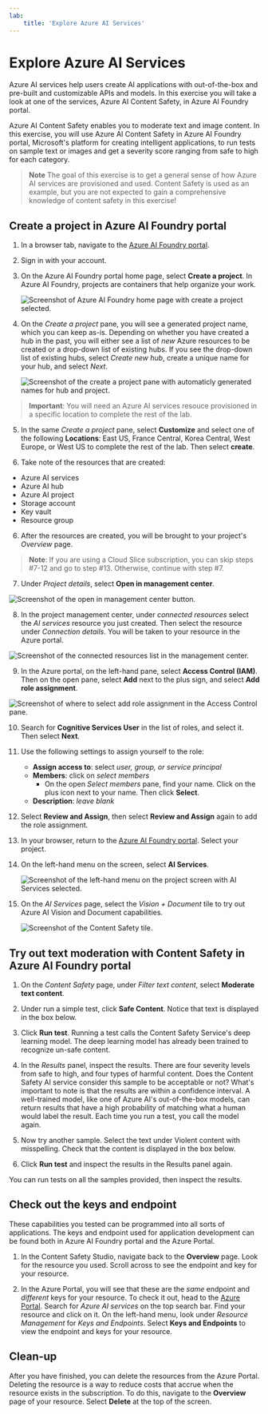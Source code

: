 ```yaml
---
lab:
    title: 'Explore Azure AI Services'
---
```


# Explore Azure AI Services

Azure AI services help users create AI applications with out-of-the-box and pre-built and customizable APIs and models. In this exercise you will take a look at one of the services, Azure AI Content Safety, in Azure AI Foundry portal.

Azure AI Content Safety enables you to moderate text and image content. In this exercise, you will use Azure AI Content Safety in Azure AI Foundry portal, Microsoft's platform for creating intelligent applications, to run tests on sample text or images and get a severity score ranging from safe to high for each category. 

> **Note**
> The goal of this exercise is to get a general sense of how Azure AI services are provisioned and used. Content Safety is used as an example, but you are not expected to gain a comprehensive knowledge of content safety in this exercise!

## Create a project in Azure AI Foundry portal

1. In a browser tab, navigate to the [Azure AI Foundry portal](https://ai.azure.com?azure-portal=true).

2. Sign in with your account. 

3. On the Azure AI Foundry portal home page, select **Create a project**. In Azure AI Foundry, projects are containers that help organize your work.  

    ![Screenshot of Azure AI Foundry home page with create a project selected.](./media/azure-ai-foundry-home-page.png)

4. On the *Create a project* pane, you will see a generated project name, which you can keep as-is. Depending on whether you have created a hub in the past, you will either see a list of *new* Azure resources to be created or a drop-down list of existing hubs. If you see the drop-down list of existing hubs, select *Create new hub*, create a unique name for your hub, and select *Next*.  
 
    ![Screenshot of the create a project pane with automaticly generated names for hub and project.](./media/azure-ai-foundry-create-project.png)

> **Important**: You will need an Azure AI services resouce provisioned in a specific location to complete the rest of the lab.

5. In the same *Create a project* pane, select **Customize** and select one of the following **Locations**: East US, France Central, Korea Central, West Europe, or West US to complete the rest of the lab. Then select **create**. 

1. Take note of the resources that are created: 
- Azure AI services
- Azure AI hub
- Azure AI project
- Storage account
- Key vault
- Resource group  

6. After the resources are created, you will be brought to your project's *Overview* page. 

>**Note**: If you are using a Cloud Slice subscription, you can skip steps #7-12 and go to step #13. Otherwise, continue with step #7.

7. Under *Project details*, select **Open in management center**. 

![Screenshot of the open in management center button.](./media/content-safety/project-management-center-button.png)

8. In the project management center, under *connected resources* select the *AI services* resource you just created. Then select the resource under *Connection details*. You will be taken to your resource in the Azure portal. 

![Screenshot of the connected resources list in the management center.](./media/content-safety/management-center-connected-resources.png)
  
9. In the Azure portal, on the left-hand pane, select **Access Control (IAM)**. Then on the open pane, select **Add** next to the plus sign, and select **Add role assignment**. 

![Screenshot of where to select add role assignment in the Access Control pane.](./media/content-safety/access-control-step-one.png)

10. Search for **Cognitive Services User** in the list of roles, and select it. Then select **Next**. 

11. Use the following settings to assign yourself to the role: 
    - **Assign access to**: select *user, group, or service principal*
    - **Members**: click on *select members*
        - On the open *Select members* pane, find your name. Click on the plus icon next to your name. Then click **Select**.
    - **Description**: *leave blank*

12. Select **Review and Assign**, then select **Review and Assign** again to add the role assignment.    

13. In your browser, return to the [Azure AI Foundry portal](https://ai.azure.com?azure-portal=true). Select your project. 

14. On the left-hand menu on the screen, select **AI Services**.
 
    ![Screenshot of the left-hand menu on the project screen with AI Services selected.](./media/azure-ai-foundry-ai-services.png)  

15. On the *AI Services* page, select the *Vision + Document* tile to try out Azure AI Vision and Document capabilities.
    
    ![Screenshot of the Content Safety tile.](./media/content-safety-tile.png)

## Try out text moderation with Content Safety in Azure AI Foundry portal 


1. On the *Content Safety* page, under *Filter text content*, select **Moderate text content**.

2. Under run a simple test, click **Safe Content**. Notice that text is displayed in the box below. 

3. Click **Run test**. Running a test calls the Content Safety Service's deep learning model. The deep learning model has already been trained to recognize un-safe content.

4. In the *Results* panel, inspect the results. There are four severity levels from safe to high, and four types of harmful content. Does the Content Safety AI service consider this sample to be acceptable or not? What's important to note is that the results are within a confidence interval. A well-trained model, like one of Azure AI's out-of-the-box models, can return results that have a high probability of matching what a human would label the result. Each time you run a test, you call the model again. 

5. Now try another sample. Select the text under Violent content with misspelling. Check that the content is displayed in the box below.

6. Click **Run test** and inspect the results in the Results panel again. 

You can run tests on all the samples provided, then inspect the results.

## Check out the keys and endpoint

These capabilities you tested can be programmed into all sorts of applications. The keys and endpoint used for application development can be found both in Azure AI Foundry portal and the Azure Portal. 

1. In the Content Safety Studio, navigate back to the **Overview** page. Look for the resource you used. Scroll across to see the endpoint and key for your resource. 

1. In the Azure Portal, you will see that these are the *same* endpoint and *different* keys for your resource. To check it out, head to the [Azure Portal](https://portal.azure.com?auzre-portal=true). Search for *Azure AI services* on the top search bar. Find your resource and click on it. On the left-hand menu, look under *Resource Management* for *Keys and Endpoints*. Select **Keys and Endpoints** to view the endpoint and keys for your resource. 

## Clean-up

After you have finished, you can delete the resources from the Azure Portal. Deleting the resource is a way to reduce costs that accrue when the resource exists in the subscription. To do this, navigate to the **Overview** page of your resource. Select **Delete** at the top of the screen.

